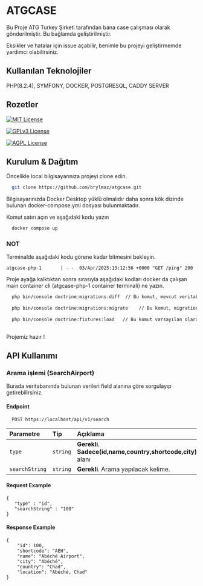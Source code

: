 
# ATGCASE

Bu Proje ATG Turkey Şirketi tarafından bana case çalışması olarak gönderilmiştir. Bu bağlamda geliştirilmiştir.

Eksikler ve hatalar için issue açabilir, benimle bu projeyi geliştirmemde yardımcı olabilirsiniz.


## Kullanılan Teknolojiler



 PHP(8.2.4), SYMFONY, DOCKER, POSTGRESQL, CADDY SERVER

   
## Rozetler

[![MIT License](https://img.shields.io/badge/License-MIT-green.svg)](https://choosealicense.com/licenses/mit/)

[![GPLv3 License](https://img.shields.io/badge/php-8.2.4-blue)](https://opensource.org/licenses/)

[![AGPL License](https://img.shields.io/badge/symfony-6.2.7-red)](http://www.gnu.org/licenses/agpl-3.0)

## Kurulum & Dağıtım

Öncelikle local bilgisayarınıza projeyi clone edin.

```bash
  git clone https://github.com/brylmaz/atgcase.git

```
Bilgisayarınızda Docker Desktop yüklü olmalıdır
daha sonra kök dizinde bulunan docker-compose.yml  dosyası bulunmaktadır. 

Komut satırı açın ve aşağıdaki kodu yazın

```bash
  docker compose up 

```
### NOT
Terminalde aşağıdaki kodu görene kadar bitmesini bekleyin.
```
atgcase-php-1       | - -  03/Apr/2023:13:12:56 +0000 "GET /ping" 200
```


Proje ayağa kalktıktan sonra sırasıyla aşağıdaki kodları docker da çalışan main container cli (atgcase-php-1 container terminali) ne yazın.

```bash
  php bin/console doctrine:migrations:diff  // Bu komut, mevcut veritabanı şemasını ve varsa model sınıflarını karşılaştırarak bir veritabanı migrations dosyası oluşturur.
  
  php bin/console doctrine:migrations:migrate    // Bu komut, migrations dosyasındaki değişiklikleri veritabanına uygular ve tabloyu oluşturur.
  
  php bin/console doctrine:fixtures:load   // Bu komut varsayılan olarak tüm fixture dosyalarını yükler ve mevcut verileri siler.
  
```

Projemiz hazır !

## API Kullanımı

### Arama işlemi (SearchAirport)

Burada veritabanında bulunan verileri field alanına göre sorgulayıp getirebilirsiniz.

#### Endpoint
```http
  POST https://localhost/api/v1/search
```

| Parametre | Tip     | Açıklama                |
| :-------- | :------- | :------------------------- |
| `type` | `string` | **Gerekli**. **Sadece(id,name,country,shortcode,city)**.field alanı |
| `searchString` | `string` | **Gerekli**. Arama yapılacak kelime. |

#### Request Example

```http
{
   "type" : "id",
   "searchString" : "100"
}
```

#### Response Example

  
```http
{
    "id": 100,
    "shortcode": "AEH",
    "name": "Abéché Airport",
    "city": "Abéché",
    "country": "Chad",
    "location": "Abéché, Chad"
}
```
